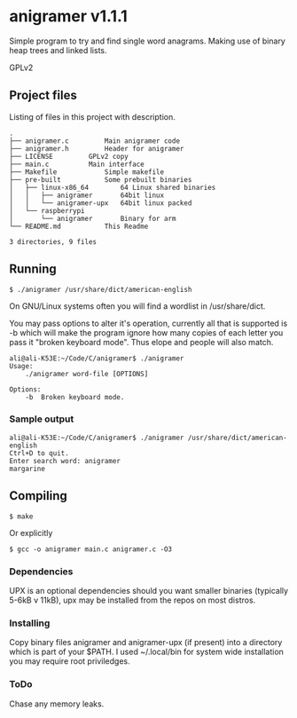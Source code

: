 # anigramer v1.1.1

Simple program to try and find single word anagrams. Making use of binary heap trees and linked lists.

GPLv2

## Project files

Listing of files in this project with description.

```
.
├── anigramer.c			Main anigramer code
├── anigramer.h			Header for anigramer
├── LICENSE			GPLv2 copy
├── main.c			Main interface
├── Makefile			Simple makefile
├── pre-built			Some prebuilt binaries
│   ├── linux-x86_64		64 Linux shared binaries
│   │   ├── anigramer		64bit linux
│   │   └── anigramer-upx	64bit linux packed
│   └── raspberrypi
│       └── anigramer		Binary for arm
└── README.md			This Readme

3 directories, 9 files
```

## Running

```
$ ./anigramer /usr/share/dict/american-english
```

On GNU/Linux systems often you will find a wordlist in /usr/share/dict.

You may pass options to alter it's operation, currently all that is supported is -b which will make the program ignore how many copies of each letter you pass it "broken keyboard mode". Thus elope and people will also match.

```
ali@ali-K53E:~/Code/C/anigramer$ ./anigramer 
Usage:
	./anigramer word-file [OPTIONS]

Options:
	-b	Broken keyboard mode.
```

### Sample output

```
ali@ali-K53E:~/Code/C/anigramer$ ./anigramer /usr/share/dict/american-english 
Ctrl+D to quit.
Enter search word: anigramer
margarine
```

## Compiling

```
$ make
```

Or explicitly

```
$ gcc -o anigramer main.c anigramer.c -O3
```

### Dependencies

UPX is an optional dependencies should you want smaller binaries (typically 5-6kB v 11kB), upx may be installed from the repos on most distros.


### Installing

Copy binary files anigramer and anigramer-upx (if present) into a directory which is part of your $PATH. I used ~/.local/bin for system wide installation you may require root priviledges.

### ToDo

Chase any memory leaks.
